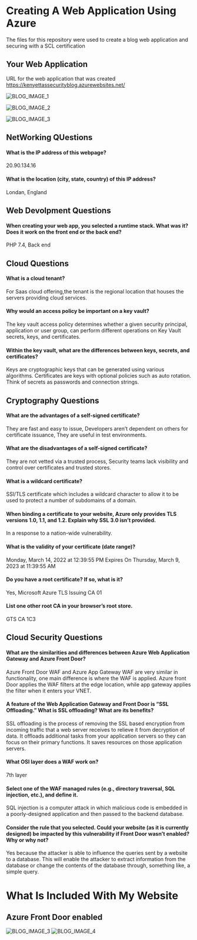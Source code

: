 # Creating A Web Application Using Azure 
The files for this repository were used to create a blog web application and securing with a SCL certification

## Your Web Application 
URL for the web application that was created https://kenyettassecurityblog.azurewebsites.net/

![BLOG_IMAGE_1](https://github.com/kleeloy/Project-1/blob/main/Diagrams/Project%20part%201.png)

![BLOG_IMAGE_2](https://github.com/kleeloy/Project-1/blob/main/Diagrams/Project%201%20blog%20post%202.png)

![BLOG_IMAGE_3](https://github.com/kleeloy/Project-1/blob/main/Diagrams/Project%201%20blog%20post%202.png)


## NetWorking QUestions 

#### What is the IP address of this webpage?
20.90.134.16

#### What is the location (city, state, country) of this IP address?
Londan, England

## Web Devolpment Questions

#### When creating your web app, you selected a runtime stack.  What was it? Does it work on the front end or the back end? 
PHP 7.4, Back end

## Cloud Questions

#### What is a cloud tenant?
For Saas cloud offering,the tenant is the regional location that houses the servers providing cloud services.

#### Why would an access policy be important on a key vault?
The key vault access policy determines whether a given security principal, application or user group, can perform different operations on Key Vault secrets, keys, and certificates.

#### Within the key vault, what are the differences between keys, secrets, and certificates?
Keys are cryptographic keys that can be generated using various algorithms. Certificates are keys with optional policies such as auto rotation. Think of secrets as passwords and connection strings.


## Cryptography Questions

#### What are the advantages of a self-signed certificate?
They are fast and easy to issue, Developers aren’t dependent on others for certificate issuance, They are useful in test environments.

#### What are the disadvantages of a self-signed certificate?
They are not vetted via a trusted process, Security teams lack visibility and control over certificates and trusted stores.

#### What is a wildcard certificate?
SSl/TLS certificate which includes a wildcard character to allow it to be used to protect a number of subdomains of a domain.

#### When binding a certificate to your website, Azure only provides TLS versions 1.0, 1.1, and 1.2.  Explain why SSL 3.0 isn’t provided.
In a response to a nation-wide vulnerability.

#### What is the validity of your certificate (date range)?
Monday, March 14, 2022 at 12:39:55 PM
Expires On
Thursday, March 9, 2023 at 11:39:55 AM

#### Do you have a root certificate? If so, what is it?
Yes, Microsoft Azure TLS Issuing CA 01

#### List one other root CA in your browser’s root store.
GTS CA 1C3


## Cloud Security Questions 

#### What are the similarities and differences between Azure Web Application Gateway and Azure Front Door?
Azure Front Door WAF and Azure App Gateway WAF are very similar in functionality, one main difference is where the WAF is applied. Azure front Door applies the WAF filters at the edge location, while app gateway applies the filter when it enters your VNET.

#### A feature of the Web Application Gateway and Front Door is “SSL Offloading.” What is SSL offloading? What are its benefits?
SSL offloading is the process of removing the SSL based encryption from incoming traffic that a web server receives to relieve it from decryption of data. It offloads additional tasks from your application servers so they can focus on their primary functions. It saves resources on those application servers.

#### What OSI layer does a WAF work on?
7th layer

#### Select one of the WAF managed rules (e.g., directory traversal, SQL injection, etc.), and define it.
SQL injection is a computer attack in which malicious code is embedded in a poorly-designed application and then passed to the backend database.

#### Consider the rule that you selected. Could your website (as it is currently designed) be impacted by this vulnerability if Front Door wasn’t enabled? Why or why not?
Yes because the attacker is able to influence the queries sent by a website to a database. This will enable the attacker to extract information from the database or change the contents of the database through, something like, a simple query.

# What Is Included With My Website 
## Azure Front Door enabled
![BLOG_IMAGE_3](https://github.com/kleeloy/Project-1/blob/main/Diagrams/Project%20day%203%20part%201.png)
![BLOG_IMAGE_4](https://github.com/kleeloy/Project-1/blob/main/Diagrams/Project%20day%203%20part%202.png)



